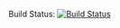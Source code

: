 Build Status:
[![Build Status](https://travis-ci.org/josemarjobs/uploader.svg?branch=master)](https://travis-ci.org/josemarjobs/uploader)